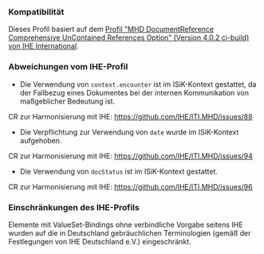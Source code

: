 ### Kompatibilität

Dieses Profil basiert auf dem [Profil "MHD DocumentReference Comprehensive UnContained References Option" (Version 4.0.2 ci-build) von IHE International](http://build.fhir.org/ig/IHE/ITI.MHD/StructureDefinition-IHE.MHD.UnContained.Comprehensive.DocumentReference.html).

### Abweichungen vom IHE-Profil

* Die Verwendung von `context.encounter` ist im ISiK-Kontext gestattet, da der Fallbezug eines Dokumentes bei der internen Kommunikation von maßgeblicher Bedeutung ist.

CR zur Harmonisierung mit IHE: https://github.com/IHE/ITI.MHD/issues/88

* Die Verpflichtung zur Verwendung von `date` wurde im ISiK-Kontext aufgehoben.

CR zur Harmonisierung mit IHE: https://github.com/IHE/ITI.MHD/issues/94

* Die Verwendung von `docStatus` ist im ISiK-Kontext gestattet.

CR zur Harmonisierung mit IHE: https://github.com/IHE/ITI.MHD/issues/96


### Einschränkungen des IHE-Profils
Elemente mit ValueSet-Bindings ohne verbindliche Vorgabe seitens IHE wurden auf die in Deutschland gebräuchlichen Terminologien (gemäß der Festlegungen von IHE Deutschland e.V.) eingeschränkt.


